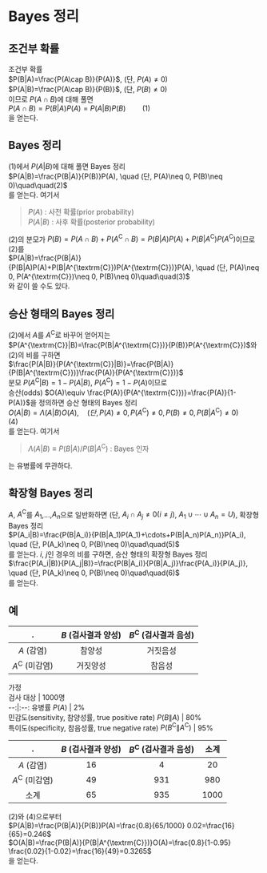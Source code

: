 # Bayes 정리

## 조건부 확률
조건부 확률  
$P(B|A)=\frac{P(A\cap B)}{P(A)}$, (단, $P(A)\neq 0$)  
$P(A|B)=\frac{P(A\cap B)}{P(B)}$, (단, $P(B)\neq 0$)  
이므로  $P(A\cap B)$에 대해 풀면  
$P(A\cap B)=P(B|A)P(A)=P(A|B)P(B)\quad\quad(1)$  
을 얻는다.  

## Bayes 정리  
(1)에서 $P(A|B)$에 대해 풀면 Bayes 정리   
$P(A|B)=\frac{P(B|A)}{P(B)}P(A), \quad (단, P(A)\neq 0, P(B)\neq 0)\quad\quad(2)$  
를 얻는다. 여기서  
> $P(A)$ : 사전 확률(prior probability)  
> $P(A|B)$ : 사후 확률(posterior probability)  

(2)의 분모가 $P(B)=P(A\cap B)+P(A^{\textrm{C}}\cap B)=P(B|A)P(A)+P(B|A^{\textrm{C}})P(A^{\textrm{C}})$이므로 (2)를  
$P(A|B)=\frac{P(B|A)}{P(B|A)P(A)+P(B|A^{\textrm{C}})P(A^{\textrm{C}})}P(A), \quad (단, P(A)\neq 0, P(A^{\textrm{C}})\neq 0, P(B)\neq 0)\quad\quad(3)$  
와 같이 쓸 수도 있다.

## 승산 형태의 Bayes 정리  
(2)에서 $A$를 $A^{\textrm{C}}$로 바꾸어 얻어지는  
$P(A^{\textrm{C}}|B)=\frac{P(B|A^{\textrm{C}})}{P(B)}P(A^{\textrm{C}})$와 (2)의 비를 구하면  
$\frac{P(A|B)}{P(A^{\textrm{C}}|B)}=\frac{P(B|A)}{P(B|A^{\textrm{C}})}\frac{P(A)}{P(A^{\textrm{C}})}$  
분모 $P(A^{\textrm{C}}|B)=1-P(A|B)$, $P(A^{\textrm{C}})=1-P(A)$이므로  
승산(odds) $O(A)\equiv \frac{P(A)}{P(A^{\textrm{C}})}=\frac{P(A)}{1-P(A)}$을 정의하면 승산 형태의 Bayes 정리   
$O(A|B)=\Lambda(A|B)O(A), \quad (단, P(A)\neq 0, P(A^{\textrm{C}})\neq 0, P(B)\neq 0, P(B|A^{\textrm{C}})\neq 0)\quad\quad(4)$  
를 얻는다.  여기서  
> $\Lambda(A|B) \equiv P(B|A)/P(B|A^{\textrm{C}})$ : Bayes 인자

는 유병률에 무관하다.  

## 확장형 Bayes 정리  
$A$, $A^{\textrm{C}}$를 $A_1$,...,$A_n$으로 일반화하면 (단, $A_i\cap A_j\neq 0 (i\neq j)$, $A_1\cup\cdots\cup A_n=U$), 확장형 Bayes 정리  
$P(A_i|B)=\frac{P(B|A_i)}{P(B|A_1)P(A_1)+\cdots+P(B|A_n)P(A_n)}P(A_i), \quad (단, P(A_k)\neq 0, P(B)\neq 0)\quad\quad(5)$  
를 얻는다. $i$, $j$인 경우의 비를 구하면, 승산 형태의 확장형 Bayes 정리  
$\frac{P(A_i|B)}{P(A_j|B)}=\frac{P(B|A_i)}{P(B|A_j)}\frac{P(A_i)}{P(A_j)}, \quad (단, P(A_k)\neq 0, P(B)\neq 0)\quad\quad(6)$  
를 얻는다.

## 예    

.    | $B$ (검사결과 양성) | $B^{\textrm{C}}$ (검사결과 음성)   
:---:|:---:|:---:   
$A$ (감염) | 참양성  | 거짓음성   
$A^{\textrm{C}}$ (미감염) | 거짓양성  | 참음성   

가정  
검사 대상 | 1000명  
--:|:--:
유병률 $P(A)$ | 2%  
민감도(sensitivity, 참양성률, true positive rate) $P(B\|A)$ | 80%   
특이도(specificity, 참음성률, true negative rate) $P(B^{\textrm{C}}\|A^{\textrm{C}})$ | 95%     


.    | $B$ (검사결과 양성) | $B^{\textrm{C}}$ (검사결과 음성) | 소계  
:---:|:---:|:---:|:---:   
$A$ (감염) | 16  | 4 | 20  
$A^{\textrm{C}}$ (미감염) | 49  | 931 | 980   
소계 |  65  |  935   |  1000  

(2)와 (4)으로부터  
$P(A|B)=\frac{P(B|A)}{P(B)}P(A)=\frac{0.8}{65/1000} 0.02=\frac{16}{65}=0.246$   
$O(A|B)=\frac{P(B|A)}{P(B|A^{\textrm{C}})}O(A)=\frac{0.8}{1-0.95} \frac{0.02}{1-0.02}=\frac{16}{49}=0.3265$  
을 얻는다.
